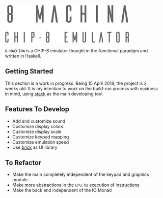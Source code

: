 ![](logo/8-machina.png)

`8 MACHINA` is a CHIP-8 emulator thought in the functional paradigm and written in Haskell.

Getting Started
---------------
This section is a work in progress. Being 15 April 2018, the project is 2 weeks old. It is my intention to work on the build-run process with easiness in mind, using [stack](https://github.com/commercialhaskell/stack) as the main developing tool.

Features To Develop
-------------------
  - Add and customize sound
  - Customize display colors
  - Customize display scale
  - Customize keypad mapping
  - Customize emulation speed
  - Use [brick](https://github.com/jtdaugherty/brick) as UI library

To Refactor
-----------
  - Make the main completely independent of the keypad and graphics module
  - Make more abstractions in the `CPU.hs` execution of instructions
  - Make the back end independent of the IO Monad
